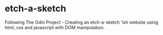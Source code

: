 # etch-a-sketch
Following The Odin Project - Creating an etch-a-sketch 'ish website using html, css and javascript with DOM manipulation.
